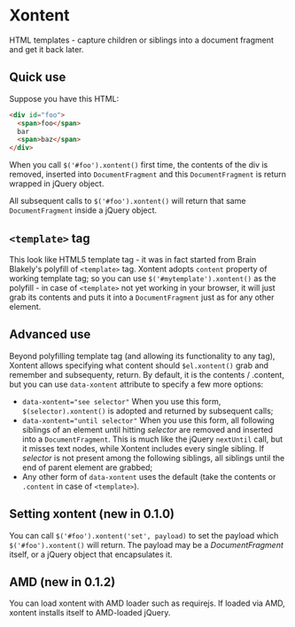 Xontent
=======

HTML templates - capture children or siblings into a document fragment and get it back later.

Quick use
----

Suppose you have this HTML:

```html
<div id="foo">
  <span>foo</span>
  bar
  <span>baz</span>
</div>
```

When you call `$('#foo').xontent()` first time, the contents
of the div is removed, inserted into `DocumentFragment` and
this `DocumentFragment` is return wrapped in jQuery object.

All subsequent calls to `$('#foo').xontent()` will return that same
`DocumentFragment` inside a jQuery object.

`<template>` tag
----

This look like HTML5 template tag - it was in fact started
from Brain Blakely's polyfill of `<template>` tag. Xontent
adopts `content` property of working template tag; so you
can use `$('#mytemplate').xontent()` as the polyfill -
in case of `<template>` not yet working in your browser,
it will just grab its contents and puts it into a `DocumentFragment`
just as for any other element.

Advanced use
----

Beyond polyfilling template tag (and allowing its functionality
to any tag), Xontent allows specifying what content should
`$el.xontent()` grab and remember and subsequenty, return.
By default, it is the contents / .content, but you can use
`data-xontent` attribute to specify a few more options:

 - `data-xontent="see selector"` When you use this form,
	`$(selector).xontent()` is adopted and returned by subsequent calls;
 - `data-xontent="until selector"` When you use this form,
 	all following siblings of an element until hitting _selector_
 	are removed and inserted into a `DocumentFragment`.
 	This is much like the jQuery `nextUntil` call, but it misses text nodes,
 	while Xontent includes every single sibling. If _selector_
 	is not present among the following siblings, all siblings until
 	the end of parent element are grabbed;
 - Any other form of `data-xontent` uses the default
 	(take the contents or `.content` in case of `<template>`).

Setting xontent (new in 0.1.0)
----

You can call `$('#foo').xontent('set', payload)` to set the payload
which `$('#foo').xontent()` will return.
The payload may be a _DocumentFragment_ itself,
or a jQuery object that encapsulates it.

AMD (new in 0.1.2)
----

You can load xontent with AMD loader such as requirejs.
If loaded via AMD, xontent installs itself to AMD-loaded jQuery.
